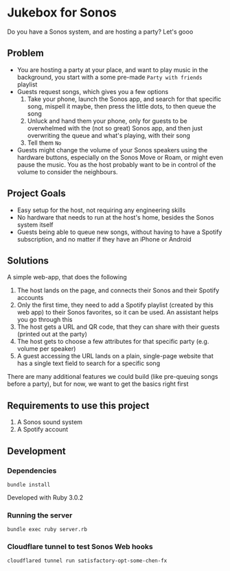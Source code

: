 # Jukebox for Sonos

Do you have a Sonos system, and are hosting a party? Let's gooo

## Problem

- You are hosting a party at your place, and want to play music in the background, you start with a some pre-made `Party with friends` playlist
- Guests request songs, which gives you a few options
  1. Take your phone, launch the Sonos app, and search for that specific song, mispell it maybe, then press the little dots, to then queue the song
  2. Unluck and hand them your phone, only for guests to be overwhelmed with the (not so great) Sonos app, and then just overwriting the queue and what's playing, with their song
  3. Tell them `No`
- Guests might change the volume of your Sonos speakers using the hardware buttons, especially on the Sonos Move or Roam, or might even pause the music. You as the host probably want to be in control of the volume to consider the neighbours.

## Project Goals

- Easy setup for the host, not requiring any engineering skills
- No hardware that needs to run at the host's home, besides the Sonos system itself
- Guests being able to queue new songs, without having to have a Spotify subscription, and no matter if they have an iPhone or Android

## Solutions

A simple web-app, that does the following

1. The host lands on the page, and connects their Sonos and their Spotify accounts
2. Only the first time, they need to add a Spotify playlist (created by this web app) to their Sonos favorites, so it can be used. An assistant helps you go through this
3. The host gets a URL and QR code, that they can share with their guests (printed out at the party)
4. The host gets to choose a few attributes for that specific party (e.g. volume per speaker)
5. A guest accessing the URL lands on a plain, single-page website that has a single text field to search for a specific song

There are many additional features we could build (like pre-queuing songs before a party), but for now, we want to get the basics right first

## Requirements to use this project

1. A Sonos sound system
1. A Spotify account

## Development

### Dependencies

```
bundle install
```

Developed with Ruby 3.0.2

### Running the server

```
bundle exec ruby server.rb
```
### Cloudflare tunnel to test Sonos Web hooks

```
cloudflared tunnel run satisfactory-opt-some-chen-fx
```
